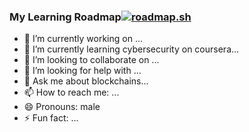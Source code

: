 ### My Learning Roadmap[![roadmap.sh](https://api.roadmap.sh/v1-badge/wide/643c13e9e2725773748f1de7?variant=dark)](https://roadmap.sh)
<!--
**nur-azhar/nur-azhar** is a ✨ _special_ ✨ repository because its `README.md` (this file) appears on your GitHub profile.

Here are some ideas to get you started:
-->
- 🔭 I’m currently working on ...
- 🌱 I’m currently learning cybersecurity on coursera...
- 👯 I’m looking to collaborate on ...
- 🤔 I’m looking for help with ...
- 💬 Ask me about blockchains...
- 📫 How to reach me: ...
- 😄 Pronouns: male
- ⚡ Fun fact: ...

